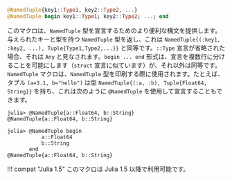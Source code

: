 ```julia
@NamedTuple{key1::Type1, key2::Type2, ...}
@NamedTuple begin key1::Type1; key2::Type2; ...; end
```

このマクロは、`NamedTuple` 型を宣言するためのより便利な構文を提供します。与えられたキーと型を持つ `NamedTuple` 型を返し、これは `NamedTuple{(:key1, :key2, ...), Tuple{Type1,Type2,...}}` と同等です。`::Type` 宣言が省略された場合、それは `Any` と見なされます。`begin ... end` 形式は、宣言を複数行に分けることを可能にします（`struct` 宣言に似ています）が、それ以外は同等です。`NamedTuple` マクロは、`NamedTuple` 型を印刷する際に使用されます。たとえば、タプル `(a=3.1, b="hello")` は型 `NamedTuple{(:a, :b), Tuple{Float64, String}}` を持ち、これは次のように `@NamedTuple` を使用して宣言することもできます。

```jldoctest
julia> @NamedTuple{a::Float64, b::String}
@NamedTuple{a::Float64, b::String}

julia> @NamedTuple begin
           a::Float64
           b::String
       end
@NamedTuple{a::Float64, b::String}
```

!!! compat "Julia 1.5"
    このマクロは Julia 1.5 以降で利用可能です。

